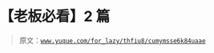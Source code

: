 # 【老板必看】2 篇

> 原文：[`www.yuque.com/for_lazy/thfiu8/cumymsse6k84uaae`](https://www.yuque.com/for_lazy/thfiu8/cumymsse6k84uaae)

